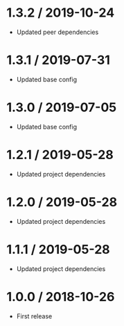 1.3.2 / 2019-10-24
==================
- Updated peer dependencies


1.3.1 / 2019-07-31
==================
- Updated base config


1.3.0 / 2019-07-05
==================
- Updated base config


1.2.1 / 2019-05-28
==================
- Updated project dependencies


1.2.0 / 2019-05-28
==================
- Updated project dependencies


1.1.1 / 2019-05-28
==================
- Updated project dependencies


1.0.0 / 2018-10-26
==================
- First release
